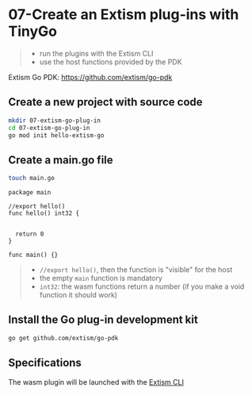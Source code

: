 # 07-Create an Extism plug-ins with TinyGo
> - run the plugins with the Extism CLI
> - use the host functions provided by the PDK

Extism Go PDK: https://github.com/extism/go-pdk

## Create a new project with source code

```bash
mkdir 07-extism-go-plug-in
cd 07-extism-go-plug-in
go mod init hello-extism-go
```

## Create a main.go file

```bash
touch main.go
```

```golang
package main

//export hello()
func hello() int32 {


  return 0
}

func main() {}
```
> - `//export hello()`, then the function is "visible" for the host
> - the empty `main` function is mandatory
> - `int32`: the wasm functions return a number (if you make a void function it should work) 

## Install the Go plug-in development kit

```bash
go get github.com/extism/go-pdk
```

## Specifications

The wasm plugin will be launched with the [Extism CLI](https://github.com/extism/cli)